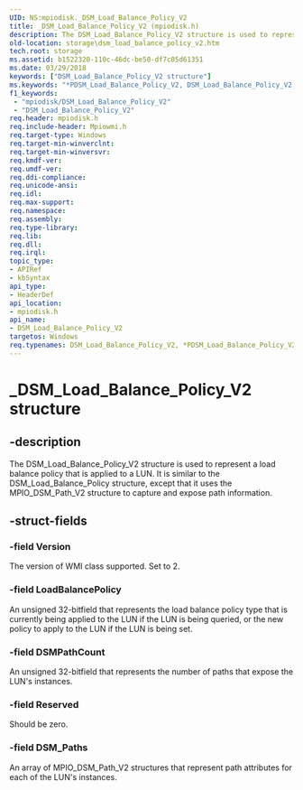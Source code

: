 ```yaml
---
UID: NS:mpiodisk._DSM_Load_Balance_Policy_V2
title: _DSM_Load_Balance_Policy_V2 (mpiodisk.h)
description: The DSM_Load_Balance_Policy_V2 structure is used to represent a load balance policy that is applied to a LUN.
old-location: storage\dsm_load_balance_policy_v2.htm
tech.root: storage
ms.assetid: b1522320-110c-46dc-be50-df7c05d61351
ms.date: 03/29/2018
keywords: ["DSM_Load_Balance_Policy_V2 structure"]
ms.keywords: "*PDSM_Load_Balance_Policy_V2, DSM_Load_Balance_Policy_V2, DSM_Load_Balance_Policy_V2 structure [Storage Devices], PDSM_Load_Balance_Policy_V2, PDSM_Load_Balance_Policy_V2 structure pointer [Storage Devices], _DSM_Load_Balance_Policy_V2, mpiodisk/DSM_Load_Balance_Policy_V2, mpiodisk/PDSM_Load_Balance_Policy_V2, storage.dsm_load_balance_policy_v2, structs-scsibus_f53c7618-49ab-452b-97e7-402d9392a419.xml"
f1_keywords:
 - "mpiodisk/DSM_Load_Balance_Policy_V2"
 - "DSM_Load_Balance_Policy_V2"
req.header: mpiodisk.h
req.include-header: Mpiowmi.h
req.target-type: Windows
req.target-min-winverclnt: 
req.target-min-winversvr: 
req.kmdf-ver: 
req.umdf-ver: 
req.ddi-compliance: 
req.unicode-ansi: 
req.idl: 
req.max-support: 
req.namespace: 
req.assembly: 
req.type-library: 
req.lib: 
req.dll: 
req.irql: 
topic_type:
- APIRef
- kbSyntax
api_type:
- HeaderDef
api_location:
- mpiodisk.h
api_name:
- DSM_Load_Balance_Policy_V2
targetos: Windows
req.typenames: DSM_Load_Balance_Policy_V2, *PDSM_Load_Balance_Policy_V2
---
```


# _DSM_Load_Balance_Policy_V2 structure


## -description


The DSM_Load_Balance_Policy_V2 structure is used to represent a load balance policy that is applied to a LUN. It is similar to the DSM_Load_Balance_Policy structure, except that it uses the MPIO_DSM_Path_V2 structure to capture and expose path information.


## -struct-fields




### -field Version

The version of WMI class supported. Set to 2.


### -field LoadBalancePolicy

An unsigned 32-bitfield that represents the load balance policy type that is currently being applied to the LUN if the LUN is being queried, or the new policy to apply to the LUN if the LUN is being set.


### -field DSMPathCount

An unsigned 32-bitfield that represents the number of paths that expose the LUN's instances.


### -field Reserved

Should be zero.


### -field DSM_Paths

An array of MPIO_DSM_Path_V2 structures that represent path attributes for each of the LUN's instances.


